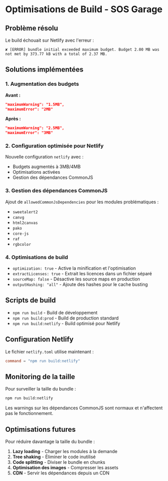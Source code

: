 # Optimisations de Build - SOS Garage

## Problème résolu

Le build échouait sur Netlify avec l'erreur :
```
✘ [ERROR] bundle initial exceeded maximum budget. Budget 2.00 MB was not met by 373.77 kB with a total of 2.37 MB.
```

## Solutions implémentées

### 1. Augmentation des budgets

**Avant :**
```json
"maximumWarning": "1.5MB",
"maximumError": "2MB"
```

**Après :**
```json
"maximumWarning": "2.5MB",
"maximumError": "3MB"
```

### 2. Configuration optimisée pour Netlify

Nouvelle configuration `netlify` avec :
- Budgets augmentés à 3MB/4MB
- Optimisations activées
- Gestion des dépendances CommonJS

### 3. Gestion des dépendances CommonJS

Ajout de `allowedCommonJsDependencies` pour les modules problématiques :
- `sweetalert2`
- `canvg`
- `html2canvas`
- `pako`
- `core-js`
- `raf`
- `rgbcolor`

### 4. Optimisations de build

- `optimization: true` - Active la minification et l'optimisation
- `extractLicenses: true` - Extrait les licences dans un fichier séparé
- `sourceMap: false` - Désactive les source maps en production
- `outputHashing: "all"` - Ajoute des hashes pour le cache busting

## Scripts de build

- `npm run build` - Build de développement
- `npm run build:prod` - Build de production standard
- `npm run build:netlify` - Build optimisé pour Netlify

## Configuration Netlify

Le fichier `netlify.toml` utilise maintenant :
```toml
command = "npm run build:netlify"
```

## Monitoring de la taille

Pour surveiller la taille du bundle :
```bash
npm run build:netlify
```

Les warnings sur les dépendances CommonJS sont normaux et n'affectent pas le fonctionnement.

## Optimisations futures

Pour réduire davantage la taille du bundle :

1. **Lazy loading** - Charger les modules à la demande
2. **Tree shaking** - Éliminer le code inutilisé
3. **Code splitting** - Diviser le bundle en chunks
4. **Optimisation des images** - Compresser les assets
5. **CDN** - Servir les dépendances depuis un CDN 